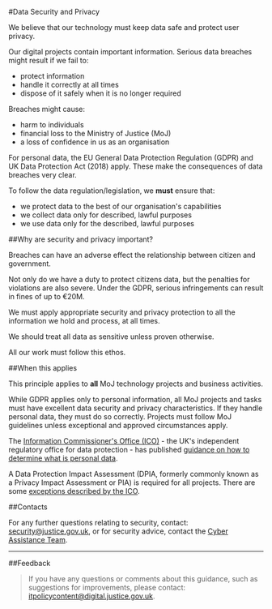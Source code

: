 #Data Security and Privacy

We believe that our technology must keep data safe and protect user privacy.

Our digital projects contain important information. Serious data breaches might result if we fail to:

* protect information
* handle it correctly at all times
* dispose of it safely when it is no longer required

Breaches might cause:

* harm to individuals
* financial loss to the Ministry of Justice (MoJ)
* a loss of confidence in us as an organisation

For personal data, the EU General Data Protection Regulation (GDPR) and UK Data Protection Act (2018) apply. These make the consequences of data breaches very clear.

To follow the data regulation/legislation, we **must** ensure that:

* we protect data to the best of our organisation's capabilities
* we collect data only for described, lawful purposes
* we use data only for the described, lawful purposes

##Why are security and privacy important?

Breaches can have an adverse effect the relationship between citizen and government.

Not only do we have a duty to protect citizens data, but the penalties for violations are also severe. Under the GDPR, serious infringements can result in fines of up to €20M.

We must apply appropriate security and privacy protection to all the information we hold and process, at all times.

We should treat all data as sensitive unless proven otherwise.

All our work must follow this ethos.

##When this applies

This principle applies to **all** MoJ technology projects and business activities.

While GDPR applies only to personal information, all MoJ projects and tasks must have excellent data security and privacy characteristics. If they handle personal data, they must do so correctly. Projects must follow MoJ guidelines unless exceptional and approved circumstances apply.

The [Information Commissioner's Office (ICO)](https://ico.org.uk) - the UK's independent regulatory office for data protection - has published [guidance on how to determine what is personal data](https://ico.org.uk/media/for-organisations/documents/1554/determining-what-is-personal-data.pdf).

A Data Protection Impact Assessment (DPIA, formerly commonly known as a Privacy Impact Assessment or PIA) is required for all projects. There are some [exceptions described by the ICO](https://ico.org.uk/for-organisations/guide-to-data-protection/guide-to-the-general-data-protection-regulation-gdpr/exemptions/).

##Contacts

For any further questions relating to security, contact: [security@justice.gov.uk](mailto:security@justice.gov.uk), or for security advice, contact the [Cyber Assistance Team](mailto:CyberConsultancy@digital.justice.gov.uk).

---

##Feedback

> If you have any questions or comments about this guidance, such as suggestions for improvements, please contact: [itpolicycontent@digital.justice.gov.uk](mailto:itpolicycontent@digital.justice.gov.uk).


